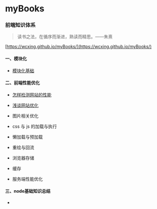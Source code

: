 # myBooks

### 前端知识体系

> 读书之法，在循序而渐进，熟读而精思。——朱熹

 [https://wcxing.github.io/myBooks/](https://wcxing.github.io/myBooks/)

#### 一、模块化
- [模块化基础](模块化/模块基础.md)

#### 二、前端性能优化

- [怎样检测网站的性能](前端性能优化/怎样检测网站的性能.md)

- [浅谈网站优化](前端性能优化/浅谈网站优化.md)

- 图片相关优化
- css 与 js 的加载与执行
- 懒加载与预加载
- 重绘与回流
- 浏览器存储
- 缓存
- 服务端性能优化

#### 三、node基础知识总结
- 


